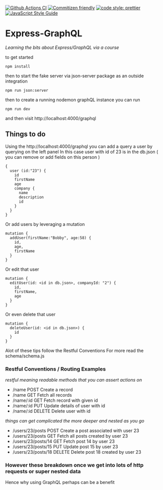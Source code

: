 [![Github Actions CI](https://github.com/Loonz806/express-graphql/actions/workflows/build.yml/badge.svg)](https://github.com/Loonz806/express-graphql/actions/workflows/build.yml)
[![Commitizen friendly](https://img.shields.io/badge/commitizen-friendly-brightgreen.svg)](http://commitizen.github.io/cz-cli/)
[![code style: prettier](https://img.shields.io/badge/code_style-prettier-ff69b4.svg?style=flat-square)](https://github.com/prettier/prettier)
[![JavaScript Style Guide](https://img.shields.io/badge/code_style-standard-brightgreen.svg)](https://standardjs.com)

# Express-GraphQL

_Learning the bits about Express/GraphQL via a course_

to get started

```
npm install
```

then to start the fake server via json-server package as an outside integration

```
npm run json:server
```

then to create a running nodemon graphQL instance you can run

```
npm run dev
```

and then visit http://localhost:4000/graphql

## Things to do

Using the http://localhost:4000/graphql you can add a query a user by querying on the left panel
In this case user with id of 23 is in the db.json ( you can remove or add fields on this person )

```
{
  user (id:"23") {
    id
    firstName
    age
    company {
      name
      description
      id
    }
  }
}
```

Or add users by leveraging a mutation

```
mutation {
  addUser(firstName:"Bobby", age:58) {
    id,
    age,
    firstName
  }
}
```

Or edit that user

```
mutation {
  editUser(id: <id in db.json>, companyId: "2") {
    id,
    firstName,
    age
  }
}
```

Or even delete that user

```
mutation {
  deleteUser(id: <id in db.json>) {
    id
  }
}
```

Alot of these tips follow the Restful Conventions
For more read the schema/schema.js

### Restful Conventions / Routing Examples

_restful meaning readable methods that you can assert actions on_

- /name POST Create a record
- /name GET Fetch all records
- /name/:id GET Fetch record with given id
- /name/:id PUT Update details of user with id
- /name/:id DELETE Delete user with id

_things can get complicated the more deeper and nested as you go_

- /users/23/posts POST Create a post associated with user 23
- /users/23/posts GET Fetch all posts created by user 23
- /users/23/posts/14 GET Fetch post 14 by user 23
- /users/23/posts/15 PUT Update post 15 by user 23
- /users/23/posts/18 DELETE Delete post 18 created by user 23

### However these breakdown once we get into lots of http requests or super nested data

Hence why using GraphQL perhaps can be a benefit

